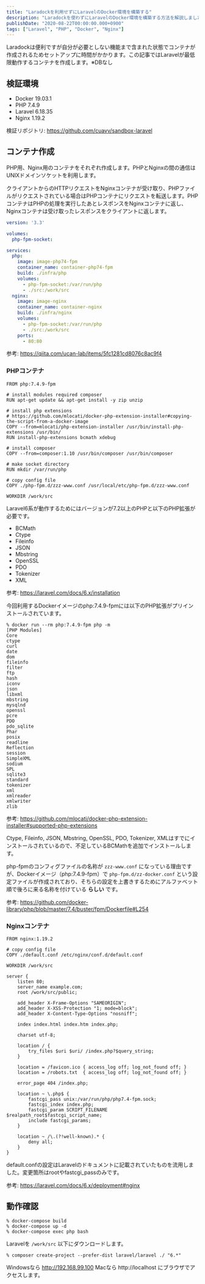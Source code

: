 ```yaml
---
title: "Laradockを利用せずにLaravelのDocker環境を構築する"
description: "Laradockを使わずにLaravelのDocker環境を構築する方法を解説しました。PHPとNginxのコンテナ作成手順や必要な設定を記載しました。"
publishDate: "2020-08-22T00:00:00.000+0900"
tags: ["Laravel", "PHP", "Docker", "Nginx"]
---
```


Laradockは便利ですが自分が必要としない機能まで含まれた状態でコンテナが作成されるためセットアップに時間がかかります。この記事ではLaravelが最低限動作するコンテナを作成します。※DBなし

## 検証環境

- Docker 19.03.1
- PHP 7.4.9
- Laravel 6.18.35
- Nginx 1.19.2

検証リポジトリ: https://github.com/cuavv/sandbox-laravel

## コンテナ作成

PHP用、Nginx用のコンテナをそれぞれ作成します。PHPとNginxの間の通信はUNIXドメインソケットを利用します。

クライアントからのHTTPリクエストをNginxコンテナが受け取り、PHPファイルがリクエストされている場合はPHPコンテナにリクエストを転送します。PHPコンテナはPHPの処理を実行したあとレスポンスをNginxコンテナに返し、Nginxコンテナは受け取ったレスポンスをクライアントに返します。

```yaml title="docker-compose.yml"
version: '3.3'

volumes:
  php-fpm-socket:

services:
  php:
    image: image-php74-fpm
    container_name: container-php74-fpm
    build: ./infra/php
    volumes:
      - php-fpm-socket:/var/run/php
      - ./src:/work/src
  nginx:
    image: image-nginx
    container_name: container-nginx
    build: ./infra/nginx
    volumes:
      - php-fpm-socket:/var/run/php
      - ./src:/work/src
    ports:
      - 80:80
```

参考: https://qiita.com/ucan-lab/items/5fc1281cd8076c8ac9f4

### PHPコンテナ

```docker title="infra/php/Dockerfile"
FROM php:7.4.9-fpm

# install modules required composer
RUN apt-get update && apt-get install -y zip unzip

# install php extensions
# https://github.com/mlocati/docker-php-extension-installer#copying-the-script-from-a-docker-image
COPY --from=mlocati/php-extension-installer /usr/bin/install-php-extensions /usr/bin/
RUN install-php-extensions bcmath xdebug

# install composer
COPY --from=composer:1.10 /usr/bin/composer /usr/bin/composer

# make socket directory
RUN mkdir /var/run/php

# copy config file
COPY ./php-fpm.d/zzz-www.conf /usr/local/etc/php-fpm.d/zzz-www.conf

WORKDIR /work/src
```

Laravel6系が動作するためにはバージョンが7.2以上のPHPと以下のPHP拡張が必要です。

- BCMath
- Ctype
- Fileinfo
- JSON
- Mbstring
- OpenSSL
- PDO
- Tokenizer
- XML

参考: https://laravel.com/docs/6.x/installation

今回利用するDockerイメージのphp:7.4.9-fpmには以下のPHP拡張がプリインストールされています。

```shell
% docker run --rm php:7.4.9-fpm php -m
[PHP Modules]
Core
ctype
curl
date
dom
fileinfo
filter
ftp
hash
iconv
json
libxml
mbstring
mysqlnd
openssl
pcre
PDO
pdo_sqlite
Phar
posix
readline
Reflection
session
SimpleXML
sodium
SPL
sqlite3
standard
tokenizer
xml
xmlreader
xmlwriter
zlib
```

参考: https://github.com/mlocati/docker-php-extension-installer#supported-php-extensions

Ctype, Fileinfo, JSON, Mbstring, OpenSSL, PDO, Tokenizer, XMLはすでにインストールされているので、不足しているBCMathを追加でインストールします。

php-fpmのコンフィグファイルの名称が `zzz-www.conf` になっている理由ですが、Dockerイメージ（php:7.4.9-fpm）で `php-fpm.d/zz-docker.conf` という設定ファイルが作成されており、そちらの設定を上書きするためにアルファベット順で後ろに来る名称を付けている **らしい** です。

参考: https://github.com/docker-library/php/blob/master/7.4/buster/fpm/Dockerfile#L254

### Nginxコンテナ

```docker title="infra/nginx/Dockerfile"
FROM nginx:1.19.2

# copy config file
COPY ./default.conf /etc/nginx/conf.d/default.conf

WORKDIR /work/src
```

```text title="infra/nginx/default.conf
server {
    listen 80;
    server_name example.com;
    root /work/src/public;

    add_header X-Frame-Options "SAMEORIGIN";
    add_header X-XSS-Protection "1; mode=block";
    add_header X-Content-Type-Options "nosniff";

    index index.html index.htm index.php;

    charset utf-8;

    location / {
        try_files $uri $uri/ /index.php?$query_string;
    }

    location = /favicon.ico { access_log off; log_not_found off; }
    location = /robots.txt  { access_log off; log_not_found off; }

    error_page 404 /index.php;

    location ~ \.php$ {
        fastcgi_pass unix:/var/run/php/php7.4-fpm.sock;
        fastcgi_index index.php;
        fastcgi_param SCRIPT_FILENAME $realpath_root$fastcgi_script_name;
        include fastcgi_params;
    }

    location ~ /\.(?!well-known).* {
        deny all;
    }
}
```

default.confの設定はLaravelのドキュメントに記載されていたものを流用しました。変更箇所はrootやfastcgi_passのみです。

参考: https://laravel.com/docs/6.x/deployment#nginx

## 動作確認

```shell
% docker-compose build
% docker-compose up -d
% docker-compose exec php bash
```

Laravelを `/work/src` 以下にダウンロードします。

```shell
% composer create-project --prefer-dist laravel/laravel ./ "6.*"
```

Windowsなら http://192.168.99.100 Macなら http://localhost にブラウザでアクセスします。
